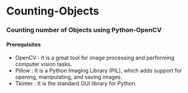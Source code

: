 # Counting-Objects
### Counting number of Objects using Python-OpenCV 

#### Prerequisites
- OpenCV  : It is a great tool for image processing and performing computer vision tasks.
- Pillow  : It is a Python Imaging Library (PIL), which adds support for opening, manipulating, and saving images.
- Tkinter : It is the standard GUI library for Python.
